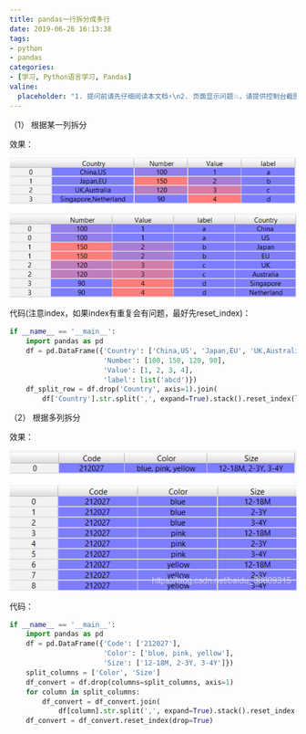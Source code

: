 ```yaml
---
title: pandas一行拆分成多行
date: 2019-06-26 16:13:38
tags:
- python
- pandas
categories:
- [学习, Python语言学习, Pandas]
valine:
  placeholder: "1. 提问前请先仔细阅读本文档⚡\n2. 页面显示问题💥，请提供控制台截图📸或者您的测试网址\n3. 其他任何报错💣，请提供详细描述和截图📸，祝食用愉快💪"
---
```


（1） 根据某一列拆分

效果：

![split01](../../../../images/split01.png)

![split02](../../../../images/split02.png)

代码(注意index，如果index有重复会有问题，最好先reset_index)：

```python
if __name__ == '__main__':
    import pandas as pd
    df = pd.DataFrame({'Country': ['China,US', 'Japan,EU', 'UK,Australia', 'Singapore,Netherland'],
                       'Number': [100, 150, 120, 90],
                       'Value': [1, 2, 3, 4],
                       'label': list('abcd')})
    df_split_row = df.drop('Country', axis=1).join(
        df['Country'].str.split(',', expand=True).stack().reset_index(level=1, drop=True).rename('Country'))
```

（2） 根据多列拆分

效果：

![split03](../../../../images/split03.png)

![split04](../../../../images/split04.png)

代码：

```python
if __name__ == '__main__':
    import pandas as pd
    df = pd.DataFrame({'Code': ['212027'],
                       'Color': ['blue, pink, yellow'],
                       'Size': ['12-18M, 2-3Y, 3-4Y']})
    split_columns = ['Color', 'Size']
    df_convert = df.drop(columns=split_columns, axis=1)
    for column in split_columns:
        df_convert = df_convert.join(
            df[column].str.split(',', expand=True).stack().reset_index(level=1, drop=True).rename(column))
    df_convert = df_convert.reset_index(drop=True)
```
